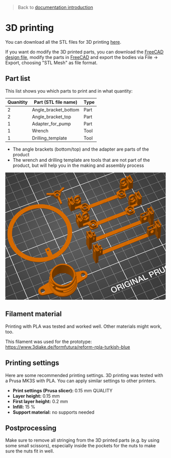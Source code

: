 > Back to [documentation introduction](Introduction.md)

# 3D printing

You can download all the STL files for 3D printing [here](../3D_printing).

If you want do modify the 3D printed parts, you can download the [FreeCAD design file](../CAD), modify the parts in [FreeCAD](https://www.freecad.org/) and export the bodies via File -> Export, choosing "STL Mesh" as file format.

## Part list

This list shows you which parts to print and in what quantity:

| Quanitity | Part (STL file name) | Type |
|-----------|----------------------|------|
| 2         | Angle_bracket_bottom | Part |
| 2         | Angle_bracket_top    | Part |
| 1         | Adapter_for_pump     | Part |
| 1         | Wrench               | Tool |
| 1         | Drilling_template    | Tool |

- The angle brackets (bottom/top) and the adapter are parts of the product
- The wrench and drilling template are tools that are not part of the product, but will help you in the making and assembly process

<img height="400" src="images/Slicing.png">

## Filament material

Printing with PLA was tested and worked well. Other materials might work, too.

This filament was used for the prototype: https://www.3djake.de/formfutura/reform-rpla-turkish-blue

## Printing settings

Here are some recommended printing settings. 3D printing was tested with a Prusa MK3S with PLA. You can apply similar settings to other printers.

- **Print settings (Prusa slicer):** 0.15 mm QUALITY
- **Layer height:** 0.15 mm
- **First layer height:** 0.2 mm
- **Infill:** 15 %
- **Support material:** no supports needed

## Postprocessing

Make sure to remove all stringing from the 3D printed parts (e.g. by using some small scissors), especially inside the pockets for the nuts to make sure the nuts fit in well.
